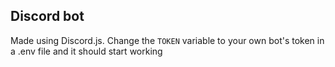 ## Discord bot 
Made using Discord.js. Change the `TOKEN` variable to your own bot's token in a .env file and it should start working